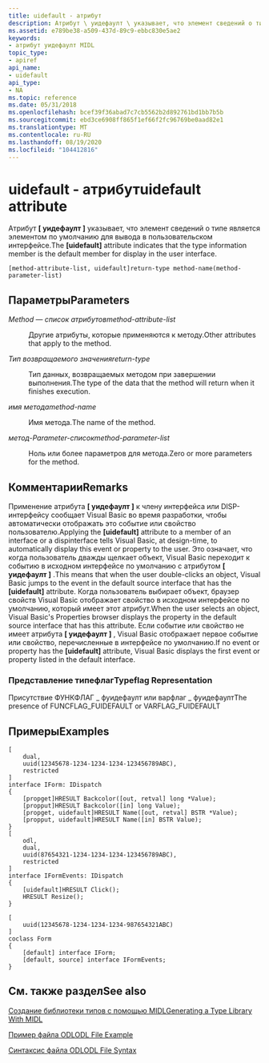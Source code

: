 ```yaml
---
title: uidefault - атрибут
description: Атрибут \ уидефаулт \ указывает, что элемент сведений о типе является элементом по умолчанию для вывода в пользовательском интерфейсе.
ms.assetid: e789be38-a509-437d-89c9-ebbc830e5ae2
keywords:
- атрибут уидефаулт MIDL
topic_type:
- apiref
api_name:
- uidefault
api_type:
- NA
ms.topic: reference
ms.date: 05/31/2018
ms.openlocfilehash: bcef39f36abad7c7cb5562b2d892761bd1bb7b5b
ms.sourcegitcommit: ebd3ce6908ff865f1ef66f2fc96769be0aad82e1
ms.translationtype: MT
ms.contentlocale: ru-RU
ms.lasthandoff: 08/19/2020
ms.locfileid: "104412816"
---
```

# <a name="uidefault-attribute"></a><span data-ttu-id="457f8-104">uidefault - атрибут</span><span class="sxs-lookup"><span data-stu-id="457f8-104">uidefault attribute</span></span>

<span data-ttu-id="457f8-105">Атрибут **\[ уидефаулт \]** указывает, что элемент сведений о типе является элементом по умолчанию для вывода в пользовательском интерфейсе.</span><span class="sxs-lookup"><span data-stu-id="457f8-105">The **\[uidefault\]** attribute indicates that the type information member is the default member for display in the user interface.</span></span>

``` syntax
[method-attribute-list, uidefault]return-type method-name(method-parameter-list)
```

## <a name="parameters"></a><span data-ttu-id="457f8-106">Параметры</span><span class="sxs-lookup"><span data-stu-id="457f8-106">Parameters</span></span>

<dl> <dt>

<span data-ttu-id="457f8-107">*Method — список атрибутов*</span><span class="sxs-lookup"><span data-stu-id="457f8-107">*method-attribute-list*</span></span> 
</dt> <dd>

<span data-ttu-id="457f8-108">Другие атрибуты, которые применяются к методу.</span><span class="sxs-lookup"><span data-stu-id="457f8-108">Other attributes that apply to the method.</span></span>

</dd> <dt>

<span data-ttu-id="457f8-109">*Тип возвращаемого значения*</span><span class="sxs-lookup"><span data-stu-id="457f8-109">*return-type*</span></span> 
</dt> <dd>

<span data-ttu-id="457f8-110">Тип данных, возвращаемых методом при завершении выполнения.</span><span class="sxs-lookup"><span data-stu-id="457f8-110">The type of the data that the method will return when it finishes execution.</span></span>

</dd> <dt>

<span data-ttu-id="457f8-111">*имя метода*</span><span class="sxs-lookup"><span data-stu-id="457f8-111">*method-name*</span></span> 
</dt> <dd>

<span data-ttu-id="457f8-112">Имя метода.</span><span class="sxs-lookup"><span data-stu-id="457f8-112">The name of the method.</span></span>

</dd> <dt>

<span data-ttu-id="457f8-113">*метод-Parameter-список*</span><span class="sxs-lookup"><span data-stu-id="457f8-113">*method-parameter-list*</span></span> 
</dt> <dd>

<span data-ttu-id="457f8-114">Ноль или более параметров для метода.</span><span class="sxs-lookup"><span data-stu-id="457f8-114">Zero or more parameters for the method.</span></span>

</dd> </dl>

## <a name="remarks"></a><span data-ttu-id="457f8-115">Комментарии</span><span class="sxs-lookup"><span data-stu-id="457f8-115">Remarks</span></span>

<span data-ttu-id="457f8-116">Применение атрибута **\[ уидефаулт \]** к члену интерфейса или DISP-интерфейсу сообщает Visual Basic во время разработки, чтобы автоматически отображать это событие или свойство пользователю.</span><span class="sxs-lookup"><span data-stu-id="457f8-116">Applying the **\[uidefault\]** attribute to a member of an interface or a dispinterface tells Visual Basic, at design-time, to automatically display this event or property to the user.</span></span> <span data-ttu-id="457f8-117">Это означает, что когда пользователь дважды щелкает объект, Visual Basic переходит к событию в исходном интерфейсе по умолчанию с атрибутом **\[ уидефаулт \]** .</span><span class="sxs-lookup"><span data-stu-id="457f8-117">This means that when the user double-clicks an object, Visual Basic jumps to the event in the default source interface that has the **\[uidefault\]** attribute.</span></span> <span data-ttu-id="457f8-118">Когда пользователь выбирает объект, браузер свойств Visual Basic отображает свойство в исходном интерфейсе по умолчанию, который имеет этот атрибут.</span><span class="sxs-lookup"><span data-stu-id="457f8-118">When the user selects an object, Visual Basic's Properties browser displays the property in the default source interface that has this attribute.</span></span> <span data-ttu-id="457f8-119">Если событие или свойство не имеет атрибута **\[ уидефаулт \]** , Visual Basic отображает первое событие или свойство, перечисленные в интерфейсе по умолчанию.</span><span class="sxs-lookup"><span data-stu-id="457f8-119">If no event or property has the **\[uidefault\]** attribute, Visual Basic displays the first event or property listed in the default interface.</span></span>

### <a name="typeflag-representation"></a><span data-ttu-id="457f8-120">Представление типефлаг</span><span class="sxs-lookup"><span data-stu-id="457f8-120">Typeflag Representation</span></span>

<span data-ttu-id="457f8-121">Присутствие ФУНКФЛАГ \_ фуидефаулт или варфлаг \_ фуидефаулт</span><span class="sxs-lookup"><span data-stu-id="457f8-121">The presence of FUNCFLAG\_FUIDEFAULT or VARFLAG\_FUIDEFAULT</span></span>

## <a name="examples"></a><span data-ttu-id="457f8-122">Примеры</span><span class="sxs-lookup"><span data-stu-id="457f8-122">Examples</span></span>

``` syntax
[
    dual,
    uuid(12345678-1234-1234-1234-123456789ABC),
    restricted
]
interface IForm: IDispatch
{
    [propget]HRESULT Backcolor([out, retval] long *Value);
    [propput]HRESULT Backcolor([in] long Value);
    [propget, uidefault]HRESULT Name([out, retval] BSTR *Value);
    [propput, uidefault]HRESULT Name([in] BSTR Value);
}
[
    odl,
    dual,
    uuid(87654321-1234-1234-1234-123456789ABC),
    restricted
] 
interface IFormEvents: IDispatch
{
    [uidefault]HRESULT Click();
    HRESULT Resize();
}

[
    uuid(12345678-1234-1234-1234-987654321ABC)
]
coclass Form
{
    [default] interface IForm;
    [default, source] interface IFormEvents;
}
```

## <a name="see-also"></a><span data-ttu-id="457f8-123">См. также раздел</span><span class="sxs-lookup"><span data-stu-id="457f8-123">See also</span></span>

<dl> <dt>

[<span data-ttu-id="457f8-124">Создание библиотеки типов с помощью MIDL</span><span class="sxs-lookup"><span data-stu-id="457f8-124">Generating a Type Library With MIDL</span></span>](generating-a-type-library-with-midl-2.md)
</dt> <dt>

[<span data-ttu-id="457f8-125">Пример файла ODL</span><span class="sxs-lookup"><span data-stu-id="457f8-125">ODL File Example</span></span>](/previous-versions/windows/desktop/automat/odl-file-example)
</dt> <dt>

[<span data-ttu-id="457f8-126">Синтаксис файла ODL</span><span class="sxs-lookup"><span data-stu-id="457f8-126">ODL File Syntax</span></span>](/previous-versions/windows/desktop/automat/odl-file-syntax)
</dt> </dl>

 

 